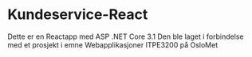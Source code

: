 # Kundeservice-React

Dette er en Reactapp med ASP .NET Core 3.1 
Den ble laget i forbindelse med et prosjekt i emne Webapplikasjoner ITPE3200 på OsloMet
